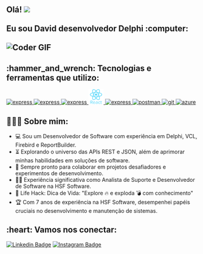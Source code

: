 <h2 align="left">
 <abc>
  <br>Olá! <img src="https://user-images.githubusercontent.com/42378118/110234147-e3259600-7f4e-11eb-95be-0c4047144dea.gif" width="30"><br>
  <br> Eu sou David desenvolvedor Delphi :computer:<br>
  <br>
    <img src="https://media.giphy.com/media/SWoSkN6DxTszqIKEqv/giphy.gif" alt="Coder GIF" width="500">
 </abc>
</h2> 
<h2 align="left">:hammer_and_wrench: Tecnologias e ferramentas que utilizo:</h2>
<p align="left">
 <a href="https://www.ibexpert.net/" target="_blank"> <img src="https://lh3.googleusercontent.com/p/AF1QipMtGwlLC9OiBwNM3uDziL2Sb5ShGwug2GnqQyzX=s680-w680-h510" alt="express" width="40" height="40"/> </a>   
 <a href="https://www.firebirdsql.org/" target="_blank"> <img src="https://upload.wikimedia.org/wikipedia/de/thumb/0/00/Logo_FirebirdSQL.svg/382px-Logo_FirebirdSQL.svg.png?20090224202709" alt="express" width="40" height="40"/> </a>   
 <a href="https://www.embarcadero.com/" target="_blank"> <img src="https://github.com/get-icon/geticon/blob/master/icons/delphi.svg" alt="express" width="40" height="40"/> </a>
 <a href="https://reactjs.org/" target="_blank"> <img src="https://raw.githubusercontent.com/devicons/devicon/master/icons/react/react-original-wordmark.svg" alt="react" width="40" height="40"/> </a>
    <a href="https://www.json.org/" target="_blank"> <img src="https://www.json.org/img/json160.gif" alt="express" width="40" height="40"/> </a>
<a href="https://www.postman.com/" target="_blank"> <img src="https://www.vectorlogo.zone/logos/getpostman/getpostman-icon.svg" alt="postman" width="40" height="40"/> </a>
<a href="https://git-scm.com/" target="_blank"> <img src="https://www.vectorlogo.zone/logos/git-scm/git-scm-icon.svg" alt="git" width="40" height="40"/> </a>
<a href="https://azure.microsoft.com/en-us/" target="_blank"> <img src="https://www.vectorlogo.zone/logos/microsoft_azure/microsoft_azure-icon.svg" alt="azure" width="40" height="40"/> </a>
    </p>

<h2 align="left">👨🏻‍💻 Sobre mim:</h2>

- :computer: Sou um Desenvolvedor de Software com experiência em Delphi, VCL, Firebird e ReportBuilder.
- :hourglass_flowing_sand: Explorando o universo das APIs REST e JSON, além de aprimorar minhas habilidades em soluções de software.
- :rocket: Sempre pronto para colaborar em projetos desafiadores e experimentos de desenvolvimento.
- :man_technologist: Experiência significativa como Analista de Suporte e Desenvolvedor de Software na HSF Software.
- :dart: Life Hack: Dica de Vida: "Explore :fire: e exploda :bomb: com conhecimento"
- :trophy: Com 7 anos de experiência na HSF Software, desempenhei papéis cruciais no desenvolvimento e manutenção de sistemas.


<h2 align="left">:heart: Vamos nos conectar:</h2>

[![Linkedin Badge](https://img.shields.io/badge/-David_Willian-blue?style=flat-square&logo=Linkedin&logoColor=white&link=https://www.linkedin.com/in/david-willian-911151232/)](https://www.linkedin.com/in/david-willian-911151232/) [![Instagram Badge](https://img.shields.io/badge/-@DavidWillianLB-D7008A?style=flat-square&labelColor=D7008A&logo=Instagram&logoColor=white&link=https://www.instagram.com/davidwillianlb)](https://www.instagram.com/davidwillianlb/)
